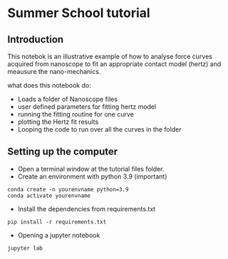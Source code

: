 # Summer School tutorial

## Introduction
This notebok is an illustrative example of how to analyse force curves acquired from nanoscope to fit an appropriate contact model (hertz) and meausure the nano-mechanics.

what does this notebook do:
- Loads a folder of Nanoscope files
- user defined parameters for fitting hertz model
- running the fitting routine for one curve
- plotting the Hertz fit results
- Looping the code to run over all the curves in the folder  

  



## Setting up the computer
- Open a terminal window at the tutorial files folder.
- Create an environment with python 3.9 (important)
```
conda create -n yourenvname python=3.9 
conda activate yourenvname
```

- Install the dependencies from requirements.txt
```
pip install -r requirements.txt
```
- Opening a jupyter notebook 
```
jupyter lab 
```
